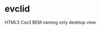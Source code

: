 # evclid
HTML5                                                                                                                                                        Css3
BEM naming
only desktop view


